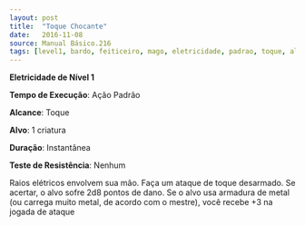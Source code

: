 ```yaml
---
layout: post
title:  "Toque Chocante"
date:   2016-11-08
source: Manual Básico.216
tags: [level1, bardo, feiticeiro, mago, eletricidade, padrao, toque, alvo, instantanea, dano, nenhum]
---
```


**Eletricidade de Nível 1**

**Tempo de Execução**: Ação Padrão

**Alcance**: Toque

**Alvo**: 1 criatura

**Duração**: Instantânea

**Teste de Resistência**: Nenhum

Raios elétricos envolvem sua mão.
Faça um ataque de toque desarmado. Se acertar, o alvo sofre 2d8 pontos de dano.
Se o alvo usa armadura de metal (ou carrega muito metal, de acordo com o mestre), você recebe +3 na jogada de ataque
